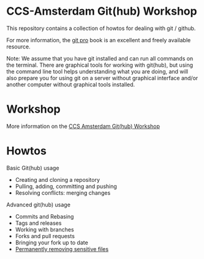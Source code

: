 # CCS-Amsterdam Git(hub) Workshop

This repository contains a collection of howtos for dealing with git / github. 

For more information, the [git pro](https://git-scm.com/book/en/v2) book is an excellent and freely available resource. 

Note: We assume that you have git installed and can run all commands on the terminal. 
There are graphical tools for working with git(hub), but using the command line tool helps understanding what you are doing, and will also prepare you for using git on a server without graphical interface and/or another computer without graphical tools installed.  

# Workshop

More information on the [CCS Amsterdam Git(hub) Workshop](workshop.md)

# Howtos

Basic Git(hub) usage

- Creating and cloning a repository
- Pulling, adding, committing and pushing
- Resolving conflicts: merging changes

Advanced git(hub) usage

- Commits and Rebasing
- Tags and releases
- Working with branches
- Forks and pull requests
- Bringing your fork up to date
- [Permanently removing sensitive files](tutorials/removing_sensitive_files.md)
